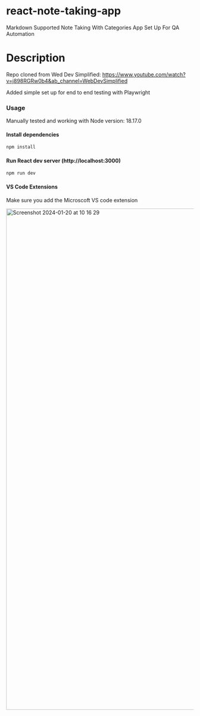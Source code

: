 # react-note-taking-app

Markdown Supported Note Taking With Categories App Set Up For QA Automation

# Description

Repo cloned from Wed Dev Simplified: https://www.youtube.com/watch?v=j898RGRw0b4&ab_channel=WebDevSimplified 

Added simple set up for end to end testing with Playwright

### Usage

Manually tested and working with Node version: 18.17.0

#### Install dependencies

```bash
npm install
```

#### Run React dev server (http://localhost:3000)

```bash
npm run dev
```

#### VS Code Extensions

Make sure you add the Microscoft VS code extension

<img width="1344" alt="Screenshot 2024-01-20 at 10 16 29" src="https://github.com/rachalSmith/react-note-taking-app/assets/66318063/3c318e6e-0f53-4392-b99b-51ea4c9d6704">


